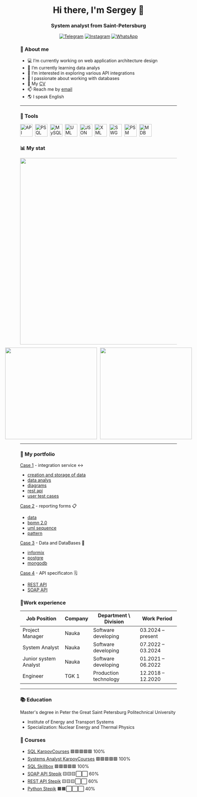 <div id="header" align="center"> 
    <h1>Hi there, I'm Sergey 👋
    <h3>System analyst from Saint-Petersburg
</div>

<div id="socials" align="center">

[![Telegram](https://img.shields.io/badge/Telegram-26A5E4?style=for-the-badge&logo=telegram&logoColor=white)](https://t.me/therealsergios)
[![Instagram](https://img.shields.io/badge/Instagram-E4405F?style=for-the-badge&logo=instagram&logoColor=white)](https://www.instagram.com/therealsergios)
[![WhatsApp](https://img.shields.io/badge/WhatsApp-25D366?style=for-the-badge&logo=whatsapp&logoColor=white)](https://wa.me/77778908222)

</div>
        
### :man: About me

- :computer: I’m currently working on web application architecture design
- 🌱 I’m currently learning data analys
- 🤔 I’m interested in exploring various API integrations
- :1234: I passionate about working with databases
- :page_facing_up: My [CV](https://spb.hh.ru/resume/91966634ff0f20bcd30039ed1f363845415979)
- 📫 Reach me by [email](polnumber@gmail.com)
- :earth_americas: I speak English
---
### :toolbox: Tools

<img src="https://cdn.jsdelivr.net/gh/devicons/devicon@latest/icons/openapi/openapi-original.svg" title="API" width="40" height="40"/>&nbsp;
<img src="https://cdn.jsdelivr.net/gh/devicons/devicon@latest/icons/postgresql/postgresql-original.svg" title="PSQL" width="40" height="40"/>&nbsp;
<img src="https://cdn.jsdelivr.net/gh/devicons/devicon@latest/icons/mysql/mysql-original.svg" title="MySQL" width="40" height="40"/>&nbsp;
<img src="https://cdn.jsdelivr.net/gh/devicons/devicon@latest/icons/unifiedmodelinglanguage/unifiedmodelinglanguage-original.svg" title="UML" width="40" height="40"/>&nbsp;
<img src="https://cdn.jsdelivr.net/gh/devicons/devicon@latest/icons/json/json-original.svg" title="JSON" width="40" height="40"/>&nbsp;
<img src="https://cdn.jsdelivr.net/gh/devicons/devicon@latest/icons/xml/xml-original.svg" title="XML" width="40" height="40"/>&nbsp;
<img src="https://cdn.jsdelivr.net/gh/devicons/devicon@latest/icons/swagger/swagger-original.svg" title="SWG" width="40" height="40"/>&nbsp;
<img src="https://cdn.jsdelivr.net/gh/devicons/devicon@latest/icons/postman/postman-original.svg" title="PSM" width="40" height="40"/>&nbsp;
<img src="https://cdn.jsdelivr.net/gh/devicons/devicon@latest/icons/mongodb/mongodb-original-wordmark.svg" title="MDB" width="40" height="40"/>&nbsp;

### :bar_chart: My stat
<div id="stat" align="center" style="display: flex; flex-direction: column; align-items: center; gap: 10px;">
    <img src="https://github-profile-summary-cards.vercel.app/api/cards/profile-details?username=therealsergios&theme=github_dark" 
         style="width: 600px; max-width: 100%;"/>
    <div style="display: flex; gap: 10px; justify-content: center;">
        <img src="https://github-profile-summary-cards.vercel.app/api/cards/stats?username=therealsergios&theme=github_dark" 
             style="width: 295px; max-width: 100%;"/>
        <img src="https://github-profile-summary-cards.vercel.app/api/cards/productive-time?username=therealsergios&theme=github_dark&utcOffset=8" 
             style="width: 295px; max-width: 100%;"/>
    </div>

</div>

---
### :briefcase: My portfolio

[Case 1](https://github.com/Therealsergios/Case1-Information-Model) - integration service :left_right_arrow:
- [creation and storage of data](https://github.com/Therealsergios/Case1-Information-Model/tree/main/data%20and%20tables)
- [data analys](https://github.com/Therealsergios/Case1-Information-Model/tree/main/data%20and%20graphs)
- [diagrams](https://github.com/Therealsergios/Case1-Information-Model/tree/main/diagrams)
- [rest api](https://github.com/Therealsergios/Case1-Information-Model/tree/main/rest%20api)
- [user test cases](https://github.com/Therealsergios/Case1-Information-Model/tree/main/user%20test)

[Case 2](https://github.com/Therealsergios/Case2-reporting-form) - reporting forms :clipboard:
- [data](https://github.com/Therealsergios/Case2-reporting-form/tree/main/data)
- [bpmn 2.0](https://github.com/Therealsergios/Case2-reporting-form/tree/main/bpmn)
- [uml sequence](https://github.com/Therealsergios/Case2-reporting-form/tree/main/uml)
- [pattern](https://github.com/Therealsergios/Case2-reporting-form/tree/main/pattern%20FR)

[Case 3](https://github.com/Therealsergios/database-requests) - Data and DataBases :floppy_disk:
- [informix](https://github.com/Therealsergios/database-requests/tree/main/informix)
- [postgre](https://github.com/Therealsergios/database-requests/tree/main/postgre)
- [mongodb](https://github.com/Therealsergios/database-requests/tree/main/mongo)

[Case 4](https://github.com/Therealsergios/API-specifications) - API specificaton :spiral_notepad:
- [REST API](https://github.com/Therealsergios/API-specifications/tree/main/rest)
- [SOAP API](https://github.com/Therealsergios/API-specifications/tree/main/soap)


<html lang="ru">
<head>
<meta charset="utf-8" />
<meta name="viewport" content="width=device-width, initial-scale=1" />
</head>
<body>
  <div class="page">
    <h3><span class="emoji">🏅</span>Work experience</h2>
    <div class="table-wrap">
      <table>
        <thead>
          <tr>
            <th>Job Position</th>
            <th>Company</th>
            <th>Department \ Division</th>
            <th>Work Period</th>
          </tr>
        </thead>
        <tbody>
          <tr class="row">
            <td data-label="Job Position">Project Manager</td>
            <td data-label="Company">Nauka</td>
            <td data-label="Department \ Division">Software developing</td>
            <td data-label="Work Period">03.2024 – present</td>
          </tr>
          <tr class="row">
            <td data-label="Job Position">System Analyst</td>
            <td data-label="Company">Nauka</td>
            <td data-label="Department \ Division">Software developing</td>
            <td data-label="Work Period">07.2022 – 03.2024</td>
          </tr>
          <tr class="row">
            <td data-label="Job Position">Junior system Analyst</td>
            <td data-label="Company">Nauka</td>
            <td data-label="Department \ Division">Software developing</td>
            <td data-label="Work Period">01.2021 – 06.2022</td>
          </tr>
          <tr class="row">
            <td data-label="Job Position">Engineer</td>
            <td data-label="Company">TGK 1</td>
            <td data-label="Department \ Division">Production technology</td>
            <td data-label="Work Period">12.2018 – 12.2020</td>
          </tr>
        </tbody>
      </table>
    </div>

  </div>
</body>
</html>

---

### :books: Education
Master's degree in Peter the Great Saint Petersburg Politechnical University
- Institute of Energy and Transport Systems
- Specialization: Nuclear Energy and Thermal Physics

### :page_with_curl: Courses

- [SQL KarpovCourses](https://lab.karpov.courses/learning/152/) 🟩🟩🟩🟩🟩 100%
- [Systems Analyst KarpovCourses](https://lab.karpov.courses/learning/760/) 🟩🟩🟩🟩🟩 100%
- [SQL Skillbox](https://skillbox.ru/course/auth/?state=088964C95) 🟩🟩🟩🟩🟩 100%
- [SOAP API Stepik](https://stepik.org/course/184659/promo) 🟨🟨🟨⬜⬜ 60%
- [REST API Stepik](https://stepik.org/course/216201/promo) 🟨🟨🟨⬜⬜ 60%
- [Python Stepik](https://stepik.org/course/67/promo) 🟧🟧⬜⬜⬜ 40%